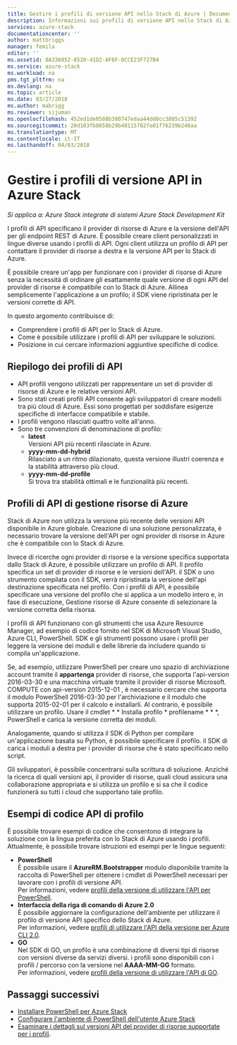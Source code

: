 ```yaml
---
title: Gestire i profili di versione API nello Stack di Azure | Documenti Microsoft
description: Informazioni sui profili di versione API nello Stack di Azure.
services: azure-stack
documentationcenter: ''
author: mattbriggs
manager: femila
editor: ''
ms.assetid: 8A336052-8520-41D2-AF6F-0CCE23F727B4
ms.service: azure-stack
ms.workload: na
pms.tgt_pltfrm: na
ms.devlang: na
ms.topic: article
ms.date: 03/27/2018
ms.author: mabrigg
ms.reviewer: sijuman
ms.openlocfilehash: 452ed1de0588b380747edaa44dd0cc3805c51392
ms.sourcegitcommit: 20d103fb8658b29b48115782fe01f76239b240aa
ms.translationtype: MT
ms.contentlocale: it-IT
ms.lasthandoff: 04/03/2018
---
```

# <a name="manage-api-version-profiles-in-azure-stack"></a>Gestire i profili di versione API in Azure Stack

*Si applica a: Azure Stack integrate di sistemi Azure Stack Development Kit*

I profili di API specificano il provider di risorse di Azure e la versione dell'API per gli endpoint REST di Azure. È possibile creare client personalizzati in lingue diverse usando i profili di API. Ogni client utilizza un profilo di API per contattare il provider di risorse a destra e la versione API per lo Stack di Azure. 

È possibile creare un'app per funzionare con i provider di risorse di Azure senza la necessità di ordinare gli esattamente quale versione di ogni API del provider di risorse è compatibile con lo Stack di Azure. Allinea semplicemente l'applicazione a un profilo; il SDK viene ripristinata per le versioni corrette di API.


In questo argomento contribuisce di:
 - Comprendere i profili di API per lo Stack di Azure.
 - Come è possibile utilizzare i profili di API per sviluppare le soluzioni.
 - Posizione in cui cercare informazioni aggiuntive specifiche di codice.

## <a name="summary-of-api-profiles"></a>Riepilogo dei profili di API

- API profili vengono utilizzati per rappresentare un set di provider di risorse di Azure e le relative versioni API.
- Sono stati creati profili API consente agli sviluppatori di creare modelli tra più cloud di Azure. Essi sono progettati per soddisfare esigenze specifiche di interfacce compatibile e stabile.
- I profili vengono rilasciati quattro volte all'anno.
- Sono tre convenzioni di denominazione di profilo:
    - **latest**  
        Versioni API più recenti rilasciate in Azure.
    - **yyyy-mm-dd-hybrid**  
    Rilasciato a un ritmo dilazionato, questa versione illustri coerenza e la stabilità attraverso più cloud.
    - **yyyy-mm-dd-profile**  
    Si trova tra stabilità ottimali e le funzionalità più recenti.

## <a name="azure-resource-manager-api-profiles"></a>Profili di API di gestione risorse di Azure

Stack di Azure non utilizza la versione più recente delle versioni API disponibile in Azure globale. Creazione di una soluzione personalizzata, è necessario trovare la versione dell'API per ogni provider di risorse in Azure che è compatibile con lo Stack di Azure.

Invece di ricerche ogni provider di risorse e la versione specifica supportata dallo Stack di Azure, è possibile utilizzare un profilo di API. Il profilo specifica un set di provider di risorse e le versioni dell'API. il SDK o uno strumento compilata con il SDK, verrà ripristinata la versione dell'api destinazione specificata nel profilo. Con i profili di API, è possibile specificare una versione del profilo che si applica a un modello intero e, in fase di esecuzione, Gestione risorse di Azure consente di selezionare la versione corretta della risorsa.

I profili di API funzionano con gli strumenti che usa Azure Resource Manager, ad esempio di codice fornito nel SDK di Microsoft Visual Studio, Azure CLI, PowerShell. SDK e gli strumenti possono usare i profili per leggere la versione dei moduli e delle librerie da includere quando si compila un'applicazione.

Se, ad esempio, utilizzare PowerShell per creare uno spazio di archiviazione account tramite il **appartenga** provider di risorse, che supporta l'api-version 2016-03-30 e una macchina virtuale tramite il provider di risorse Microsoft. COMPUTE con api-version 2015-12-01 , è necessario cercare che supporta il modulo PowerShell 2016-03-30 per l'archiviazione e il modulo che supporta 2015-02-01 per il calcolo e installarli. Al contrario, è possibile utilizzare un profilo. Usare il cmdlet * * Installa profilo * profilename * * *, PowerShell e carica la versione corretta dei moduli.

Analogamente, quando si utilizza il SDK di Python per compilare un'applicazione basata su Python, è possibile specificare il profilo. il SDK di carica i moduli a destra per i provider di risorse che è stato specificato nello script.

Gli sviluppatori, è possibile concentrarsi sulla scrittura di soluzione. Anziché la ricerca di quali versioni api, il provider di risorse, quali cloud assicura una collaborazione appropriata e si utilizza un profilo e si sa che il codice funzionerà su tutti i cloud che supportano tale profilo.

## <a name="api-profile-code-samples"></a>Esempi di codice API di profilo

È possibile trovare esempi di codice che consentono di integrare la soluzione con la lingua preferita con lo Stack di Azure usando i profili. Attualmente, è possibile trovare istruzioni ed esempi per le lingue seguenti:

- **PowerShell**  
È possibile usare il **AzureRM.Bootstrapper** modulo disponibile tramite la raccolta di PowerShell per ottenere i cmdlet di PowerShell necessari per lavorare con i profili di versione API.  
Per informazioni, vedere [profili della versione di utilizzare l'API per PowerShell](azure-stack-version-profiles-powershell.md).
- **Interfaccia della riga di comando di Azure 2.0**  
È possibile aggiornare la configurazione dell'ambiente per utilizzare il profilo di versione API specifico dello Stack di Azure.  
Per informazioni, vedere [profili di utilizzare l'API della versione per Azure CLI 2.0](azure-stack-version-profiles-azurecli2.md).
- **GO**  
Nel SDK di GO, un profilo è una combinazione di diversi tipi di risorse con versioni diverse da servizi diversi. i profili sono disponibili con i profili / percorso con la versione nel **AAAA-MM-GG** formato.  
Per informazioni, vedere [profili della versione di utilizzare l'API di GO](azure-stack-version-profiles-go.md).

## <a name="next-steps"></a>Passaggi successivi
* [Installare PowerShell per Azure Stack](azure-stack-powershell-install.md)
* [Configurare l'ambiente di PowerShell dell'utente Azure Stack](azure-stack-powershell-configure-user.md)
* [Esaminare i dettagli sul versioni API del provider di risorse supportate per i profili](azure-stack-profiles-azure-resource-manager-versions.md).
